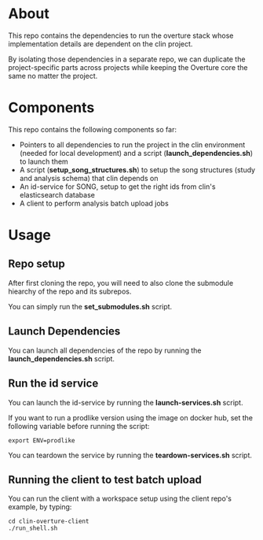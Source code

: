 # About

This repo contains the dependencies to run the overture stack whose implementation details are dependent on the clin project.

By isolating those dependencies in a separate repo, we can duplicate the project-specific parts across projects while keeping the Overture core the same no matter the project.

# Components

This repo contains the following components so far:
- Pointers to all dependencies to run the project in the clin environment (needed for local development) and a script (**launch_dependencies.sh**) to launch them
- A script (**setup_song_structures.sh**) to setup the song structures (study and analysis schema) that clin depends on
- An id-service for SONG, setup to get the right ids from clin's elasticsearch database
- A client to perform analysis batch upload jobs

# Usage

## Repo setup

After first cloning the repo, you will need to also clone the submodule hiearchy of the repo and its subrepos.

You can simply run the **set_submodules.sh** script.

## Launch Dependencies

You can launch all dependencies of the repo by running the **launch_dependencies.sh** script.

## Run the id service

You can launch the id-service by running the **launch-services.sh** script.

If you want to run a prodlike version using the image on docker hub, set the following variable before running the script:

```
export ENV=prodlike
```

You can teardown the service by running the **teardown-services.sh** script.

## Running the client to test batch upload

You can run the client with a workspace setup using the client repo's example, by typing:

```
cd clin-overture-client
./run_shell.sh
```